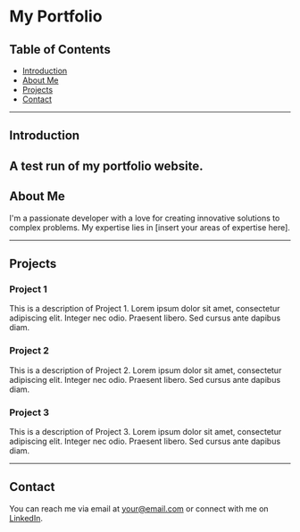 # My Portfolio

## Table of Contents

- [Introduction](#introduction)
- [About Me](#about-me)
- [Projects](#projects)
- [Contact](#contact)

---

## Introduction

A test run of my portfolio website.
---

## About Me

I'm a passionate developer with a love for creating innovative solutions to complex problems. My expertise lies in [insert your areas of expertise here].

---

## Projects

### Project 1

This is a description of Project 1. Lorem ipsum dolor sit amet, consectetur adipiscing elit. Integer nec odio. Praesent libero. Sed cursus ante dapibus diam.

### Project 2

This is a description of Project 2. Lorem ipsum dolor sit amet, consectetur adipiscing elit. Integer nec odio. Praesent libero. Sed cursus ante dapibus diam.

### Project 3

This is a description of Project 3. Lorem ipsum dolor sit amet, consectetur adipiscing elit. Integer nec odio. Praesent libero. Sed cursus ante dapibus diam.

---

## Contact

You can reach me via email at [your@email.com](mailto:your@email.com) or connect with me on [LinkedIn](https://www.linkedin.com/in/yourprofile).

